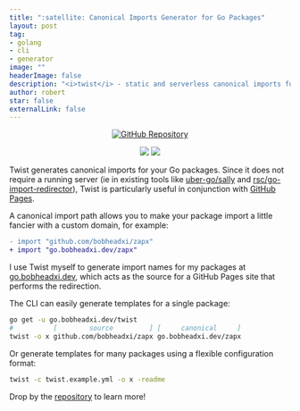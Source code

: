 ```yaml
---
title: ":satellite: Canonical Imports Generator for Go Packages"
layout: post
tag:
- golang
- cli
- generator
image: ""
headerImage: false
description: "<i>twist</i> - static and serverless canonical imports for your Go packages"
author: robert
star: false
externalLink: false
---
```


<p align="center">
  <a href="https://github.com/bobheadxi/twist">
    <img src="https://img.shields.io/badge/github-twist-blye.svg?style=for-the-badge" alt="GitHub Repository"/>
  </a>
</p>

<p align="center">
  <img src="https://img.shields.io/github/stars/bobheadxi/twist.svg" />
  <img src="https://goreportcard.com/badge/go.bobheadxi.dev/twist" />
</p>

Twist generates canonical imports for your Go packages. Since it does not require
a running server (ie in existing tools like [uber-go/sally](https://github.com/uber-go/sally)
and [rsc/go-import-redirector](https://github.com/rsc/go-import-redirector)),
Twist is particularly useful in conjunction with [GitHub Pages](https://pages.github.com/).

A canonical import path allows you to make your package import a little fancier
with a custom domain, for example:

```diff
- import "github.com/bobheadxi/zapx"
+ import "go.bobheadxi.dev/zapx"
```

I use Twist myself to generate import names for my packages at [go.bobheadxi.dev](https://github.com/bobheadxi/go),
which acts as the source for a GitHub Pages site that performs the redirection.

The CLI can easily generate templates for a single package:

```sh
go get -u go.bobheadxi.dev/twist
#          [        source         ] [     canonical     ]
twist -o x github.com/bobheadxi/zapx go.bobheadxi.dev/zapx
```

Or generate templates for many packages using a flexible configuration format:

```sh
twist -c twist.example.yml -o x -readme
```

Drop by the [repository](https://github.com/bobheadxi/twist) to learn more!

<br />

